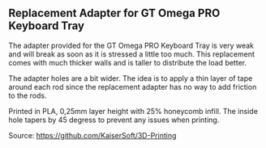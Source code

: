 Replacement Adapter for GT Omega PRO Keyboard Tray
----

The adapter provided for the GT Omega PRO Keyboard Tray is very weak and will break as soon as it is stressed a little too much.
This replacement comes with much thicker walls and is taller to distribute the load better.

The adapter holes are a bit wider. The idea is to apply a thin layer of tape around each rod since the replacement 
adapter has no way to add friction to the rods.

Printed in PLA, 0,25mm layer height with 25% honeycomb infill.
The inside hole tapers by 45 degress to prevent any issues when printing.


Source: https://github.com/KaiserSoft/3D-Printing